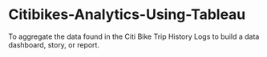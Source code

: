 # Citibikes-Analytics-Using-Tableau
To aggregate the data found in the Citi Bike Trip History Logs to build a data dashboard, story, or report.  
